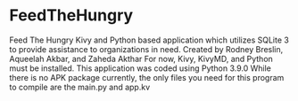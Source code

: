 # FeedTheHungry
Feed The Hungry Kivy and Python based application which utilizes SQLite 3 to provide assistance to organizations in need. Created by Rodney Breslin, Aqueelah Akbar, and Zaheda Akthar
For now, Kivy, KivyMD, and Python must be installed. This application was coded using Python 3.9.0
While there is no APK package currently, the only files you need for this program to compile are the main.py and app.kv
